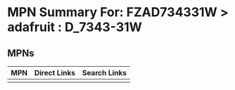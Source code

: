 



# MPN Summary For: FZAD734331W > adafruit : D_7343-31W

## MPNs
  

|MPN|Direct Links|Search Links|
| :--- | :--- | :--- |
||||
